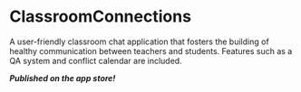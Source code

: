 # ClassroomConnections

A user-friendly classroom chat application that fosters the building of healthy communication between teachers and students. Features such as a QA system and conflict calendar are included.

***Published on the app store!***
